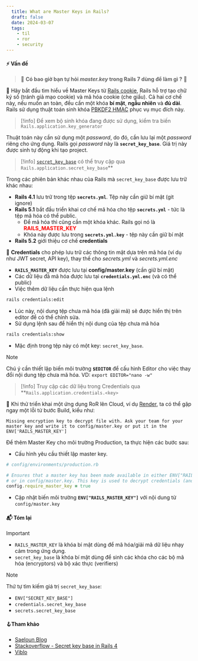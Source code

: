 ```yaml
---
  title: What are Master Keys in Rails?
  draft: false
  date: 2024-03-07
  tags:
    - til
    - ror
    - security
---
```

#### ⚡ Vấn đề

> 🦏 **Có bao giờ bạn tự hỏi *master.key* trong Rails 7 dùng để làm gì ?** 🤨

🔎 Hãy bắt đầu tìm hiểu về Master Keys từ [Rails cookie](ror/controller/session_cookie_flash.md#cookie), Rails hỗ trợ tạo chữ ký số (tránh giả mạo cookie) và mã hóa cookie (che giấu). Cả hai cơ chế này, nếu muốn an toàn, đều cần một khóa **bí mật**, **ngẫu nhiên** và **đủ dài**. Rails sử dụng thuật toán sinh khóa [PBKDF2 HMAC](https://ruby-doc.org/stdlib-2.5.1/libdoc/openssl/rdoc/OpenSSL/KDF.html#method-c-pbkdf2_hmac) phục vụ mục đích này. 

> [!info]
> Để xem bộ sinh khóa đang được sử dụng, kiểm tra biến `Rails.application.key_generator`

Thuật toán này cần sử dụng một *password*, do đó, cần lưu lại một *password* riêng cho ứng dụng. Rails gọi *password* này là **`secret_key_base`**. Giá trị này được sinh tự động khi tạo project.

> [!info]
> [`secret_key_base`](https://api.rubyonrails.org/classes/Rails/Application.html#method-i-secret_key_base) có thể truy cập qua `Rails.application.secret_key_base`**

Trong các phiên bản khác nhau của Rails mà `secret_key_base` được lưu trữ khác nhau:
- **Rails 4.1** lưu trữ trong tệp **`secrets.yml`**. Tệp này cần giữ bí mật (git ignore)
- **Rails 5.1** bắt đầu triển khai cơ chế mã hóa cho tệp **`secrets.yml`** - tức là tệp mã hóa có thể public.
  - Để mã hóa thì cũng cần một khóa khác. Rails gọi nó là <span style="color:red;font-weight:bold;">RAILS_MASTER_KEY</span>
  - Khóa này được lưu trong **`secrets.yml.key`** - tệp này cần giữ bí mật
- **Rails 5.2** giới thiệu cơ chế **credentials**


🔐 **Credentials** cho phép lưu trữ các thông tin mật dựa trên mã hóa (ví dụ như JWT secret, API key), thay thế cho *secrets.yml* và *secrets.yml.enc*
- **`RAILS_MASTER_KEY`** được lưu tại **config/master.key** (cần giữ bí mật)
- Các dữ liệu đã mã hóa được lưu tại **`credentials.yml.enc`** (và có thể public)
- Việc thêm dữ liệu cần thực hiện qua lệnh 
```cmd
rails credentials:edit
```
- Lúc này, nội dung tệp chưa mã hóa (đã giải mã) sẽ được hiển thị trên editor để có thể chỉnh sửa.
- Sử dụng lệnh sau để hiển thị nội dung của tệp chưa mã hóa
```cmd
rails credentials:show
```
- Mặc định trong tệp này có một key: `secret_key_base`.

> [!note]
> Chú ý cần thiết lập biến môi trường **`$EDITOR`** để cấu hình Editor cho việc thay đổi nội dung tệp chưa mã hóa. VD: `export EDITOR="nano -w"`

> [!info]
> Truy cập các dữ liệu trong Credentials qua **`Rails.application.credentials.<key>`

🚀 Khi thử triển khai một ứng dụng RoR lên Cloud, ví dụ [Render](https://render.com), ta có thể gặp ngay một lỗi từ bước Build, kiểu như:

```
Missing encryption key to decrypt file with. Ask your team for your master key and write it to config/master.key or put it in the ENV['RAILS_MASTER_KEY']
```

Để thêm Master Key cho môi trường Production, ta thực hiện các bước sau:
- Cấu hình yêu cầu thiết lập master key.
```ruby
# config/environments/production.rb

# Ensures that a master key has been made available in either ENV["RAILS_MASTER_KEY"]
# or in config/master.key. This key is used to decrypt credentials (and other encrypted files).
config.require_master_key = true
```
- Cập nhật biến môi trường **`ENV["RAILS_MASTER_KEY"]`** với nội dung từ `config/master.key`

#### 📬 Tóm lại

> [!important]
> - `RAILS_MASTER_KEY` là khóa bí mật dùng để mã hóa/giải mã dữ liệu nhạy cảm trong ứng dụng.
> - `secret_key_base` là khóa bí mật dùng để sinh các khóa cho các bộ mã hóa (encryptors) và bộ xác thực (verifiers)

> [!note]
> Thứ tự tìm kiếm giá trị `secret_key_base`:
> - `ENV["SECRET_KEY_BASE"]`
> - `credentials.secret_key_base`
> - `secrets.secret_key_base`

#### 🪝Tham khảo

- [Saeloun Blog](https://blog.saeloun.com/2023/08/11/rails-7-1-store-secret-key-base-in-rails-config/)
- [Stackoverflow - Secret key base in Rails 4](https://stackoverflow.com/questions/25426940/what-is-the-use-of-secret-key-base-in-rails-4)
- [Viblo](https://viblo.asia/q/secret-key-base-va-rails-master-key-trong-rails-24lJ3NLb5PM)